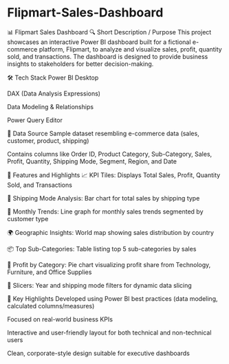# Flipmart-Sales-Dashboard

📊 Flipmart Sales Dashboard
🔍 Short Description / Purpose
This project showcases an interactive Power BI dashboard built for a fictional e-commerce platform, Flipmart, to analyze and visualize sales, profit, quantity sold, and transactions. The dashboard is designed to provide business insights to stakeholders for better decision-making.

🛠 Tech Stack
Power BI Desktop

DAX (Data Analysis Expressions)

Data Modeling & Relationships

Power Query Editor

📁 Data Source
Sample dataset resembling e-commerce data (sales, customer, product, shipping)

Contains columns like Order ID, Product Category, Sub-Category, Sales, Profit, Quantity, Shipping Mode, Segment, Region, and Date

🌟 Features and Highlights
📈 KPI Tiles: Displays Total Sales, Profit, Quantity Sold, and Transactions

🚢 Shipping Mode Analysis: Bar chart for total sales by shipping type

📅 Monthly Trends: Line graph for monthly sales trends segmented by customer type

🌍 Geographic Insights: World map showing sales distribution by country

📦 Top Sub-Categories: Table listing top 5 sub-categories by sales

🧮 Profit by Category: Pie chart visualizing profit share from Technology, Furniture, and Office Supplies

🧭 Slicers: Year and shipping mode filters for dynamic data slicing

📌 Key Highlights
Developed using Power BI best practices (data modeling, calculated columns/measures)

Focused on real-world business KPIs

Interactive and user-friendly layout for both technical and non-technical users

Clean, corporate-style design suitable for executive dashboards
